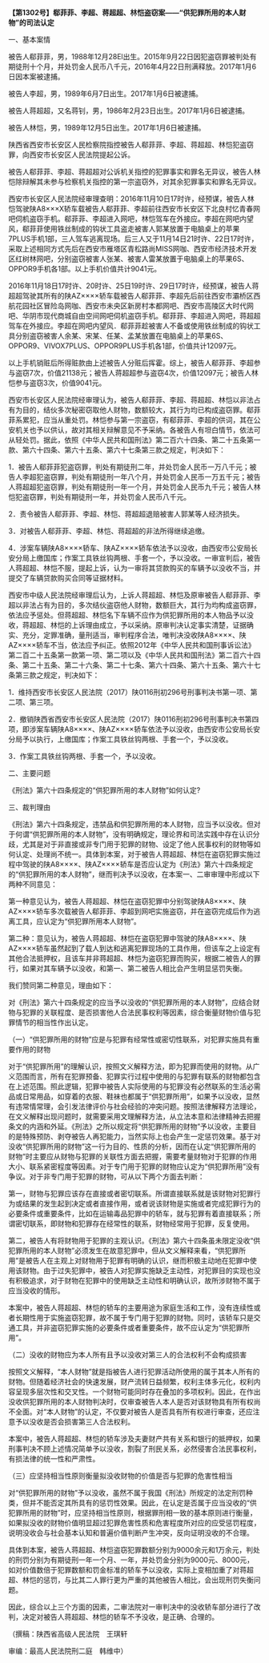 **【第1302号】郗菲菲、李超、蒋超超、林恺盗窃案——“供犯罪所用的本人财物”的司法认定**

一、基本案情

被告人郗菲菲，男，1988年12月28El出生。2015年9月22日因犯盗窃罪被判处有期徒刑十个月，并处罚金人民币八千元，2016年4月22日刑满释放。2017年1月6日因本案被逮捕。

被告人李超，男，1989年6月7日出生。2017年1月6日被逮捕。

被告人蒋超超，又名蒋钊，男，1986年2月23日出生。2017年1月6日被逮捕。

被告人林恺，男，1989年12月5日出生。2017年1月6日被逮捕。

陕西省西安市长安区人民检察院指控被告人郗菲菲、李超、蒋超超、林恺犯盗窃罪，向西安市长安区人民法院提起公诉。

被告人郗菲菲、李超、蒋超超对公诉机关指控的犯罪事实和罪名无异议，被告人林恺除辩解其未参与检察机关指控的第一宗盗窃外，对其余犯罪事实和罪名无异议。

西安市长安区人民法院经审理查明：2016年11月10日17时许，经预谋，被告人林恺驾驶陕A8×××X轿车载被告人郗菲菲、李超前往西安市长安区下北良村忆青春网吧伺机盗窃手机。郗菲菲、李超进入网吧，林恺驾车在外接应。李超在网吧内望风，郗菲菲使用铁丝制成的钩状工具盗走被害人郭某放置于电脑桌上的苹果7PLUS手机1部，三人驾车逃离现场。后三人又于11月14日21时许、22日17时许，采取上述相同方式先后在西安市雁塔区青松路尚MISS网咖、西安市经济技术开发区红树林网吧，分别盗窃被害人张某、被害人雷某放置于电脑桌上的苹果6S、OPPOR9手机各1部。以上手机价值共计9041元。

2016年11月18日17时许、20时许、25日19时许、29日17时许，经预谋，被告人蒋超超驾驶其所有的陕AZ××××轿车载被告人郗菲菲、李超先后前往西安市灞桥区西航花园社区冒险岛网咖、西安市未央区新房村本都网吧、西安市高陵区大时代网吧、华阴市现代商城自由空间网吧伺机盗窃手机。郗菲菲、李超进入网吧，蒋超超驾车在外接应。李超在网吧内望风．郗菲菲趁被害人不备或使用铁丝制成的钩状工具分别盗窃被害人余某、宋某、任某、孟某放置在电脑桌上的苹果6S、OPPOR9、VIVOX7PLUS、OPPOR9PLUS手机各1部，价值共计12097元。

以上手机销赃后所得赃款由上述被告人分赃后挥霍。综上，被告人郗菲菲、李超参与盗窃7次，价值21138元；被告人蒋超超参与盗窃4次，价值12097元；被告人林恺参与盗窃3次，价值9041元。

西安市长安区人民法院经审理认为，被告人郗菲菲、李超、蒋超超、林恺以非法占有为目的，结伙多次秘密窃取他人财物，数额较大，其行为均已构成盗窃罪。郗菲菲系累犯，应当从重处罚。林恺参与第一宗盗窃，有郗菲菲、李超的供词，其在公安机关也予以供认，故对其相关辩解意见不予采纳。各被告人有坦白情节，依法可从轻处罚。据此，依照《中华人民共和国刑法》第二百六十四条、第二十五条第一款、第六十四条、第六十五条、第六十七条第三款之规定，判决如下：

1．被告人郗菲菲犯盗窃罪，判处有期徒刑二年，并处罚金人民币一万八千元；被告人李超犯盗窃罪，判处有期徒刑一年八个月，并处罚金人民币一万五千元；被告人蒋超超犯盗窃罪，判处有期徒刑一年一个月，并处罚金人民币九千元；被告人林恺犯盗窃罪，判处有期徒刑一年，并处罚金人民币八千元。

2．责令被告人郗菲菲、李超、林恺、蒋超超退赔被害人郭某等人经济损失。

3．对被告人郗菲菲、李超、林恺、蒋超超的非法所得继续追缴。

4．涉案车辆陕A8××××轿车、陕AZ××××轿车依法予以没收，由西安市公安局长安分局上缴国库；作案工具铁丝钩两根、手套一个，予以没收。一审宣判后，被告人蒋超超、林恺不服，提起上诉，认为一审将其贷款购买的车辆予以没收不当，并提交了车辆贷款购买合同等证据材料。

西安市中级人民法院经审理后认为，上诉人蒋超超、林恺及原审被告人郗菲菲、李超以非法占有为目的，多次结伙盗窃他人财物，数额巨大，其行为均构成盗窃罪，依法应予惩处。但蒋超超、林恺名下车辆不应作为供犯罪所用的本人物品予以没收，蒋超超、林恺的上诉理由成立，予以采纳。原审判决认定事实清楚，证据确实、充分，定罪准确，量刑适当，审判程序合法，唯判决没收陕A8××××、陕AZ××××轿车不当，依法应予纠正。依照2012年《中华人民共和国刑事诉讼法》第二百二十五条第一款第一项、第二项以及《中华人民共和国刑法》第二百六十四条、第二十五条、第二十六条、第二十七条、第六十四条、第六十五条、第六十七条第三款之规定，判决如下：

1．维持西安市长安区人民法院（2017）陕0116刑初296号刑事判决书第一项、第二项、第三项。

2．撤销陕西省西安市长安区人民法院（2017）陕0116刑初296号刑事判决书第四项，即涉案车辆陕A8××××、陕AZ××××轿车依法予以没收，由西安市公安局长安分局予以执行，上缴国库；作案工具铁丝钩两根、手套一个，予以没收。

3．作案工具铁丝钩两根、手套一个，予以没收。

二、主要问题

《刑法》第六十四条规定的“供犯罪所用的本人财物”如何认定?

三、裁判理由

《刑法》第六十四条规定，违禁品和供犯罪所用的本人财物，应当予以没收。但对于何谓“供犯罪所用的本人财物”，没有明确规定，理论界和司法实践中存在认识分歧，尤其是对于非直接或非专门用于犯罪的财物、设定了他人民事权利的财物等如何认定、处理尚不统一。具体到本案，对于被告人蒋超超、林恺在盗窃犯罪实施过程中驾驶的陕A8××××、陕AZ××××轿车是否应认定为《刑法》第六十四条规定的“供犯罪所用的本人财物”，继而判决予以没收，在本案一、二审审理中形成以下两种不同意见：

第一种意见认为，被告人蒋超超、林恺在盗窃犯罪中分别驾驶陕A8××××、陕AZ××××轿车多次载被告人郗菲菲、李超到网吧实施盗窃，并在盗窃完成后作为逃离工具，应认定为“供犯罪所用本人财物”。

第二种：意见认为，被告人蒋超超、林恺在盗窃犯罪中驾驶的陕A8××××、陕AZ××××轿车虽然起到了载人到达和逃离犯罪现场的工具作用，但该车之上设定有其他合法抵押权，且该车并非蒋超超、林恺为盗窃犯罪而购买，根据二被告人的罪行，如果对其车辆予以没收，和第一、第二被告人相比会产生明显惩罚失衡。

我们赞同第二种意见，理由如下：

对《刑法》第六十四条规定的应当予以没收的“供犯罪所用的本人财物”，应结合财物与犯罪的关联程度、是否损害他人合法民事权利等因素，综合衡量财物价值与犯罪情节的相当性作出认定。

（一）“供犯罪所用的财物”应是与犯罪有经常性或密切性联系，对犯罪实施具有重要作用的财物

对于“供犯罪所用”的理解认识，按照文义解释方法，即为犯罪而使用的财物。从广义范围而言，所有在犯罪预备、犯罪实行过程中使用的与犯罪有联系的财物都包含在上述范围。照此逻辑，犯罪中被告人实际使用的与犯罪没有必然联系的生活必需品或日常用品，如穿着的衣服、鞋袜也都属于“供犯罪所用”，如果予以没收，显然有违常情常理，会引发法律评价与社会经验的冲突问题。按照法律解释方法理论，在文义解释出现问题时，就需要采用文理解释方法，从立法本意和法律精神去把握条文的内涵和外延。《刑法》之所以规定将“供犯罪所用的财物”予以没收，主要目的是特殊预防、剥夺被告人再犯能力，当然实际上也会产生一定惩罚效果。基于对没收“供犯罪所用的财物”这一行为目的、性质的分析，因而在认定“供犯罪所用的财物”时主要应从财物与犯罪的关联性方面去把握，需要考量财物对于犯罪的作用大小、联系紧密程度等因素。对于专门用于犯罪的财物应认定为“供犯罪所用”没有争议。对于非专门用于犯罪的财物，可从以下两个方面去判断：

第一，财物与犯罪应该存在直接或者密切联系。所谓直接联系就是该财物对犯罪行为或结果的发生起到决定或者直接作用，或者说该财物是实施或者完成犯罪行为的必要条件或重要条件，比如在运输毒品犯罪中的轿车，就与犯罪有着直接联系；所谓密切联系，即财物和犯罪存在经常性的联系，财物经常用于犯罪，反复使用。

第二，被告人有将财物用于犯罪的主观认识。《刑法》第六十四条虽未限定没收“供犯罪所用的本人财物”必须发生在故意犯罪中，但从文义解释来看，“供犯罪所用”是被告人在主观上对财物用于犯罪有明确的认识，继而积极主动地在犯罪中使用该财物。由于过失犯罪中，被告人对犯罪实施缺乏主动性，对犯罪目的实现也没有积极追求，对于财物在犯罪中的使用缺乏主动性和明确认识，故所涉财物不属于应当没收的情形。

本案中，被告人蒋超超、林恺的轿车的主要用途为家庭生活和工作，没有连续性或者长期性用于实施盗窃犯罪，故不属于专门用于犯罪的财物。同时，该轿车只是交通工具，并非盗窃犯罪实施的必要条件或者重要条件，故不应认定为“供犯罪所用”。

（二）没收的财物应为本人所有且予以没收对第三人的合法权利不会构成损害

按照文义解释，“本人财物”就是指被告人进行犯罪活动所使用的属于其本人所有的财物。但随着经济社会的快速发展，财产流转日益频繁，权利主体多元化，权利内容呈现多层次性和交叉性。一个财物可能同时存在叠加的多项权利。因此，在作出没收供犯罪所用的本人财物判决时，仅审查被告人本人是否对该财物具有所有权尚不全面。对“本人财物”的认定，不仅要对被告人是否具有所有权进行审查，还应注意予以没收是否会损害第三人合法权利。

本案中，被告人蒋超超、林恺的轿车涉及夫妻财产共有关系和银行的抵押权，如果刑事判决不顾上述情况简单予以没收，割裂了刑民关系，必然侵害合法民事权利，有损法律的统一性和严肃性。

（三）应坚持相当性原则衡量拟没收财物的价值是否与犯罪的危害性相当

对“供犯罪所用的财物”予以没收，虽然不属于我国《刑法》所规定的法定刑罚种类，但并不能否定其所具有的惩罚性效果。因此，在认定是否属于应当没收的“供犯罪所用的财物”时，应坚持相当性原则，根据罪刑相一致的基本原则进行衡量，如果拟没收的财物价值明显超过犯罪危害性质和危害程度所对应的应受惩罚程度，说明没收会与社会基本认知和普遍价值判断产生冲突，反向证明没收的不合理。

具体到本案，被告人蒋超超、林恺盗窃犯罪数额分别为9000余元和1万余元，判处的刑罚分别为有期徒刑一年一个月、一年，并处罚金分别为9000元、8000元，如对价值数倍于犯罪数额和罚金标准的轿车予以没收，实际上变相加重了对蒋超超、林恺的惩罚，与比其二人罪行更为严重的其他被告人相比，会出现刑罚失衡问题。

因此，综合以上三个方面的因素，二审法院对一审判决中的没收轿车部分进行了改判，决定对被告人蒋超超、林恺的轿车不予没收，是正确、合理的。

（撰稿：陕西省高级人民法院　王琪轩

审编：最高人民法院刑二庭　韩维中）